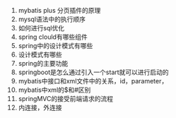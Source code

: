 1. mybatis plus 分页插件的原理
2. mysql语法中的执行顺序
3. 如何进行sql优化
4. spring clould有哪些组件
5. spring中的设计模式有哪些
6. 设计模式有哪些
7. spring的主要功能
8. springboot是怎么通过引入一个start就可以进行启动的
9. mybatis中接口和xml文件中的关系，id，parameter，
10. mybatis中xml的$和#区别
11. springMVC的接受前端请求的流程
12. 内连接，外连接